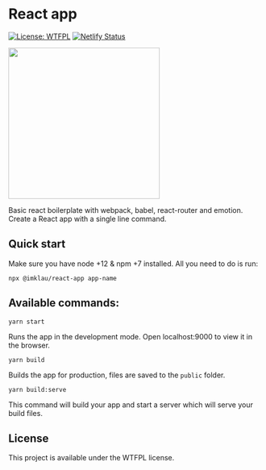 # React app

[![License: WTFPL](https://img.shields.io/badge/License-WTFPL-brightgreen.svg)](http://www.wtfpl.net/about/) [![Netlify Status](https://api.netlify.com/api/v1/badges/69520b70-de4a-4925-940f-086b6294d128/deploy-status)](https://app.netlify.com/sites/imklau-react-app/deploys)

<img src=https://imklau-react-app.netlify.app/344f7fa11a5680466361702630d912c1.jpg height="300px">

Basic react boilerplate with webpack, babel, react-router and emotion.
Create a React app with a single line command.

## Quick start

Make sure you have node +12 & npm +7 installed.
All you need to do is run:

```
npx @imklau/react-app app-name
```

## Available commands:

```
yarn start
```

Runs the app in the development mode.
Open localhost:9000 to view it in the browser.

```
yarn build
```

Builds the app for production, files are saved to the `public` folder.

```
yarn build:serve
```

This command will build your app and start a server which will serve your build files.

## License

This project is available under the WTFPL license.

